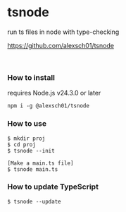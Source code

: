 # tsnode

run ts files in node with type-checking

https://github.com/alexsch01/tsnode

<br>

### How to install

requires Node.js v24.3.0 or later
```
npm i -g @alexsch01/tsnode
```

### How to use

```
$ mkdir proj
$ cd proj
$ tsnode --init

[Make a main.ts file]
$ tsnode main.ts
```

### How to update TypeScript

```
$ tsnode --update
```
